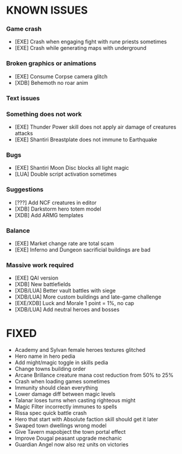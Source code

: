 # KNOWN ISSUES

### Game crash

- [EXE] Crash when engaging fight with rune priests sometimes
- [EXE] Crash while generating maps with underground

### Broken graphics or animations

- [EXE] Consume Corpse camera glitch
- [XDB] Behemoth no roar anim

### Text issues


### Something does not work

- [EXE] Thunder Power skill does not apply air damage of creatures attacks
- [EXE] Shantiri Breastplate does not immune to Earthquake

### Bugs

- [EXE] Shantiri Moon Disc blocks all light magic
- [LUA] Double script activation sometimes

### Suggestions

- [???] Add NCF creatures in editor
- [XDB] Darkstorm hero totem model
- [XDB] Add ARMG templates

### Balance

- [EXE] Market change rate are total scam
- [EXE] Inferno and Dungeon sacrificial buildings are bad

### Massive work required

- [EXE] QAI version
- [XDB] New battlefields
- [XDB/LUA] Better vault battles with siege
- [XDB/LUA] More custom buildings and late-game challenge
- [EXE/XDB] Luck and Morale 1 point = 1%, no cap
- [XDB/LUA] Add neutral heroes and bosses


# FIXED

- Academy and Sylvan female heroes textures glitched
- Hero name in hero pedia
- Add might/magic toggle in skills pedia
- Change towns building order
- Arcane Brillance creature mana cost reduction from 50% to 25%
- Crash when loading games sometimes
- Immunity should clean everything
- Lower damage diff between magic levels
- Talanar loses turns when casting righteous might
- Magic Filter incorrectly immunes to spells
- Rissa spec quick battle crash
- Hero that start with Absolute faction skill should get it later
- Swaped town dwellings wrong model
- Give Tavern mapobject the town portal effect
- Improve Dougal peasant upgrade mechanic
- Guardian Angel now also rez units on victories
